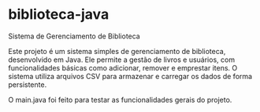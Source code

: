 # biblioteca-java
Sistema de Gerenciamento de Biblioteca

Este projeto é um sistema simples de gerenciamento de biblioteca, desenvolvido em Java. Ele permite a gestão de livros e usuários, com funcionalidades básicas como adicionar, remover e emprestar itens. O sistema utiliza arquivos CSV para armazenar e carregar os dados de forma persistente.

O main.java foi feito para testar as funcionalidades gerais do projeto.
